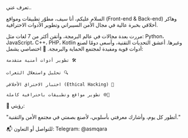 تعرف عني..

السلام عليكم،
أنا سيف، مطوّر تطبيقات ومواقع (Front-end & Back-end) وهاكر أخلاقي بخبرة عالية في مجال الأمن السيبراني وتطوير الأدوات الاحترافية.

مررت بعدة مجالات في عالم البرمجة، وأتقن أكثر من 7 لغات مثل: Python، JavaScript، C++، PHP، Kotlin وغيرها.
أعشق التحديات التقنية، وأسعى دومًا لصنع أدوات قوية ومفيدة لمجتمع الحماية والبرمجة.
💼 اختصاصي يشمل:

    تطوير أدوات أمنية متقدمة 🛠️

    تحليل واستغلال الثغرات 🔍

    اختبار الاختراق الأخلاقي (Ethical Hacking) 🔐

    تطوير مواقع وتطبيقات باحترافية كاملة 🌐📱

🎯 رؤيتي:

"أتطور كل يوم، وأشارك معرفتي بأسلوبي، لأصنع بصمتي في مجتمع الأمن والتقنية."

📬 للتواصل أو التعاون:
Telegram: @asmqara
